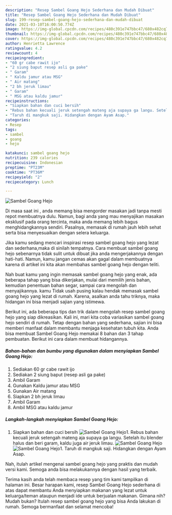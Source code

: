 ```yaml
---
description: "Resep Sambel Goang Hejo Sederhana dan Mudah Dibuat"
title: "Resep Sambel Goang Hejo Sederhana dan Mudah Dibuat"
slug: 199-resep-sambel-goang-hejo-sederhana-dan-mudah-dibuat
date: 2021-03-10T16:00:50.774Z
image: https://img-global.cpcdn.com/recipes/480c391e747bbc47/680x482cq70/sambel-goang-hejo-foto-resep-utama.jpg
thumbnail: https://img-global.cpcdn.com/recipes/480c391e747bbc47/680x482cq70/sambel-goang-hejo-foto-resep-utama.jpg
cover: https://img-global.cpcdn.com/recipes/480c391e747bbc47/680x482cq70/sambel-goang-hejo-foto-resep-utama.jpg
author: Henrietta Lawrence
ratingvalue: 4.2
reviewcount: 4
recipeingredient:
- "60 gr cabe rawit ijo"
- "2 siung baput resep asli ga pake"
- " Garam"
- " Kaldu jamur atau MSG"
- " Air matang"
- "2 bh jeruk limau"
- " Garam"
- " MSG atau kaldu jamur"
recipeinstructions:
- "Siapkan bahan dan cuci bersih"
- "Rebus bahan kecuali jeruk setengah mateng aja supaya ga langu. Setelah itu blender halus dan beri garam, kaldu juga air jeruk limau."
- "Taruh di mangkuk saji. Hidangkan dengan Ayam Asap."
categories:
- Resep
tags:
- sambel
- goang
- hejo

katakunci: sambel goang hejo 
nutrition: 239 calories
recipecuisine: Indonesian
preptime: "PT23M"
cooktime: "PT36M"
recipeyield: "2"
recipecategory: Lunch

---
```



![Sambel Goang Hejo](https://img-global.cpcdn.com/recipes/480c391e747bbc47/680x482cq70/sambel-goang-hejo-foto-resep-utama.jpg)

Di masa  saat ini , anda memang bisa mengorder masakan jadi tanpa mesti repot membuatnya dulu. Namun, bagi anda yang mau menyajikan masakan eksklusif pada orang tercinta, maka anda memang lebih bagus menghidangkannya sendiri. Pasalnya, memasak di rumah jauh lebih sehat serta bisa menyesuaikan dengan selera keluarga.

Jika kamu sedang mencari inspirasi resep sambel goang hejo yang lezat dan sederhana,maka di sinilah tempatnya. Cara membuat sambel goang hejo  sebenarnya tidak sulit untuk dibuat jika anda mengerjakannya dengan hati-hati. Namun, kamu jangan cemas akan gagal dalam membuatnya 
karena di artikel ini kita akan membahas sambel goang hejo dengan teliti.  



Nah buat kamu yang ingin memasak sambel goang hejo yang enak, ada beberapa tahap yang bisa dikerjakan, mulai dari memilih jenis bahan, kemudian penentuan bahan segar, sampai cara mengolah dan menyajikannya. kamu Tidak usah pusing kalau hendak memasak sambel goang hejo yang lezat di rumah. Karena, asalkan anda  tahu triknya, maka hidangan ini bisa menjadi sajian yang istimewa.

Berikut ini, ada beberapa tips dan trik dalam mengolah resep sambel goang hejo yang siap dikreasikan. Kali ini, mari kita coba variasikan sambel goang hejo sendiri di rumah. Tetap dengan bahan yang sederhana, sajian ini bisa memberi manfaat dalam membantu menjaga kesehatan tubuh kita. Anda bisa membuat Sambel Goang Hejo memakai 8 bahan dan 3 tahap pembuatan. Berikut ini cara dalam membuat hidangannya.

<!--inarticleads1-->

##### Bahan-bahan dan bumbu yang digunakan dalam menyiapkan Sambel Goang Hejo:

1. Sediakan 60 gr cabe rawit ijo
1. Sediakan 2 siung baput (resep asli ga pake)
1. Ambil  Garam
1. Gunakan  Kaldu jamur atau MSG
1. Gunakan  Air matang
1. Siapkan 2 bh jeruk limau
1. Ambil  Garam
1. Ambil  MSG atau kaldu jamur




<!--inarticleads2-->

##### Langkah-langkah menyiapkan Sambel Goang Hejo:

1. Siapkan bahan dan cuci bersih
<img src="https://img-global.cpcdn.com/steps/9b903b678db53414/160x128cq70/sambel-goang-hejo-langkah-memasak-1-foto.jpg" alt="Sambel Goang Hejo">1. Rebus bahan kecuali jeruk setengah mateng aja supaya ga langu. Setelah itu blender halus dan beri garam, kaldu juga air jeruk limau.
<img src="https://img-global.cpcdn.com/steps/0e4f96d02967d81f/160x128cq70/sambel-goang-hejo-langkah-memasak-2-foto.jpg" alt="Sambel Goang Hejo"><img src="https://img-global.cpcdn.com/steps/cc2dd8ea1d6dca97/160x128cq70/sambel-goang-hejo-langkah-memasak-2-foto.jpg" alt="Sambel Goang Hejo">1. Taruh di mangkuk saji. Hidangkan dengan Ayam Asap.




Nah, itulah artikel mengenai  sambel goang hejo  yang praktis dan mudah versi kami. Semoga anda bisa melakukannya dengan hasil yang terbaik. 

Terima kasih anda telah membaca resep yang tim kami tampilkan di halaman ini. Besar harapan kami, resep  Sambel Goang Hejo sederhana di atas dapat membantu Anda menyiapkan makanan yang lezat untuk keluarga/teman ataupun menjadi ide untuk berjualan makanan. Gimana nih? Mudah bukan? Itulah resep sambel goang hejo yang bisa Anda lakukan di rumah. Semoga bermanfaat dan selamat mencoba!

